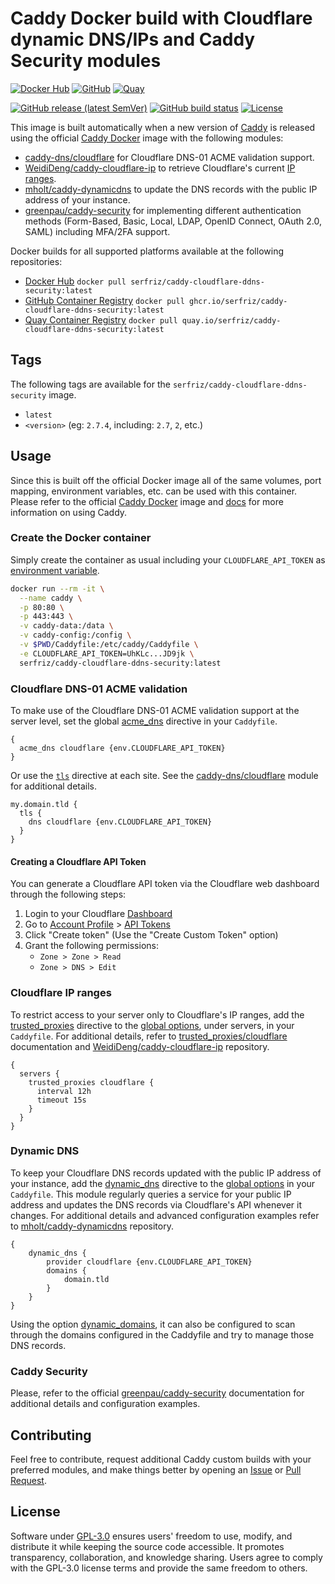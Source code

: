 # Caddy Docker build with Cloudflare dynamic DNS/IPs and Caddy Security modules

[![Docker Hub](https://img.shields.io/badge/Docker%20Hub%20-%20serfriz%2Fcaddy--cloudflare--ddns--security%20-%20%230db7ed?style=flat&logo=docker)](https://hub.docker.com/r/serfriz/caddy-cloudflare-ddns-security)
[![GitHub](https://img.shields.io/badge/GitHub%20-%20serfriz%2Fcaddy--cloudflare--ddns--security%20-%20%23333?style=flat&logo=github)](https://ghcr.io/serfriz/caddy-cloudflare-ddns-security)
[![Quay](https://img.shields.io/badge/Quay%20-%20serfriz%2Fcaddy--cloudflare--ddns--security%20-%20%23CC0000?style=flat&logo=redhat)](https://quay.io/serfriz/caddy-cloudflare-ddns-security)

[![GitHub release (latest SemVer)](https://img.shields.io/github/v/release/serfriz/caddy-custom-builds?label=Release)](https://github.com/serfriz/caddy-custom-builds/releases)
[![GitHub build status](https://img.shields.io/github/actions/workflow/status/serfriz/caddy-custom-builds/build.caddy-cloudflare-ddns-security.yml?label=Build)](https://github.com/serfriz/caddy-custom-builds/actions/workflows/build.caddy-cloudflare-ddns-security.yml)
[![License](https://img.shields.io/github/license/serfriz/caddy-custom-builds?label=License)](https://github.com/serfriz/caddy-custom-builds/blob/main/LICENSE)

This image is built automatically when a new version of [Caddy](https://github.com/caddyserver/caddy) is released using the official [Caddy Docker](https://hub.docker.com/_/caddy) image with the following modules:
- [caddy-dns/cloudflare](https://github.com/caddy-dns/cloudflare) for Cloudflare DNS-01 ACME validation support.
- [WeidiDeng/caddy-cloudflare-ip](https://github.com/WeidiDeng/caddy-cloudflare-ip) to retrieve Cloudflare's current [IP ranges](https://www.cloudflare.com/ips/).
- [mholt/caddy-dynamicdns](https://caddyserver.com/docs/modules/dynamic_dns) to update the DNS records with the public IP address of your instance.
- [greenpau/caddy-security](https://github.com/greenpau/caddy-security) for implementing different authentication methods (Form-Based, Basic, Local, LDAP, OpenID Connect, OAuth 2.0, SAML) including MFA/2FA support.

Docker builds for all supported platforms available at the following repositories:
- [Docker Hub](https://hub.docker.com/r/serfriz/caddy-cloudflare-ddns-security) `docker pull serfriz/caddy-cloudflare-ddns-security:latest`
- [GitHub Container Registry](https://ghcr.io/serfriz/caddy-cloudflare-ddns-security) `docker pull ghcr.io/serfriz/caddy-cloudflare-ddns-security:latest`
- [Quay Container Registry](https://quay.io/serfriz/caddy-cloudflare-ddns-security) `docker pull quay.io/serfriz/caddy-cloudflare-ddns-security:latest`

## Tags

The following tags are available for the `serfriz/caddy-cloudflare-ddns-security` image.

- `latest`
- `<version>` (eg: `2.7.4`, including: `2.7`, `2`, etc.)

## Usage

Since this is built off the official Docker image all of the same volumes, port mapping, environment variables, etc. can be used with this container. Please refer to the official [Caddy Docker](https://hub.docker.com/_/caddy) image and [docs](https://caddyserver.com/docs/) for more information on using Caddy.

### Create the Docker container

Simply create the container as usual including your `CLOUDFLARE_API_TOKEN` as [environment variable](https://caddyserver.com/docs/caddyfile/concepts#environment-variables).

```sh
docker run --rm -it \
  --name caddy \
  -p 80:80 \
  -p 443:443 \
  -v caddy-data:/data \
  -v caddy-config:/config \
  -v $PWD/Caddyfile:/etc/caddy/Caddyfile \
  -e CLOUDFLARE_API_TOKEN=UhKLc...JD9jk \
  serfriz/caddy-cloudflare-ddns-security:latest
```

### Cloudflare DNS-01 ACME validation

To make use of the Cloudflare DNS-01 ACME validation support at the server level, set the global [acme_dns](https://caddyserver.com/docs/caddyfile/options#acme-dns) directive in your `Caddyfile`.

```Caddyfile
{
  acme_dns cloudflare {env.CLOUDFLARE_API_TOKEN}
}
```

Or use the [`tls`](https://caddyserver.com/docs/caddyfile/directives/tls#tls) directive at each site. See the [caddy-dns/cloudflare](https://github.com/caddy-dns/cloudflare) module for additional details.

```Caddyfile
my.domain.tld {
  tls {
    dns cloudflare {env.CLOUDFLARE_API_TOKEN}
  }
}
```

#### Creating a Cloudflare API Token

You can generate a Cloudflare API token via the Cloudflare web dashboard through the following steps:

1. Login to your Cloudflare [Dashboard](https://dash.cloudflare.com/)
2. Go to [Account Profile](https://dash.cloudflare.com/profile) > [API Tokens](https://dash.cloudflare.com/profile/api-tokens)
3. Click "Create token" (Use the "Create Custom Token" option)
4. Grant the following permissions:
   - `Zone > Zone > Read`
   - `Zone > DNS > Edit`

### Cloudflare IP ranges

To restrict access to your server only to Cloudflare's IP ranges, add the [trusted_proxies](https://caddyserver.com/docs/caddyfile/options#trusted-proxies) directive to the [global options](https://caddyserver.com/docs/caddyfile/options), under servers, in your `Caddyfile`. For additional details, refer to [trusted_proxies/cloudflare](https://caddyserver.com/docs/json/apps/http/servers/trusted_proxies/cloudflare/) documentation and [WeidiDeng/caddy-cloudflare-ip](https://github.com/WeidiDeng/caddy-cloudflare-ip) repository.

```Caddyfile
{
  servers {
    trusted_proxies cloudflare {
      interval 12h
      timeout 15s
    }
  }
}
```

### Dynamic DNS

To keep your Cloudflare DNS records updated with the public IP address of your instance, add the [dynamic_dns](https://caddyserver.com/docs/modules/dynamic_dns) directive to the [global options](https://caddyserver.com/docs/caddyfile/options) in your `Caddyfile`. This module regularly queries a service for your public IP address and updates the DNS records via Cloudflare's API whenever it changes. For additional details and advanced configuration examples refer to [mholt/caddy-dynamicdns](https://github.com/mholt/caddy-dynamicdns) repository.

```Caddyfile
{
	dynamic_dns {
		provider cloudflare {env.CLOUDFLARE_API_TOKEN}
		domains {
			domain.tld
		}
	}
}
```

Using the option [dynamic_domains](https://github.com/mholt/caddy-dynamicdns#dynamic-domains), it can also be configured to scan through the domains configured in the Caddyfile and try to manage those DNS records.

### Caddy Security

Please, refer to the official [greenpau/caddy-security](https://authp.github.io/) documentation for additional details and configuration examples.

## Contributing

Feel free to contribute, request additional Caddy custom builds with your preferred modules, and make things better by opening an [Issue](https://github.com/serfriz/caddy-custom-builds/issues) or [Pull Request](https://github.com/serfriz/caddy-custom-builds/pulls).

## License

Software under [GPL-3.0](https://github.com/serfriz/caddy-custom-builds/blob/main/LICENSE) ensures users' freedom to use, modify, and distribute it while keeping the source code accessible. It promotes transparency, collaboration, and knowledge sharing. Users agree to comply with the GPL-3.0 license terms and provide the same freedom to others.